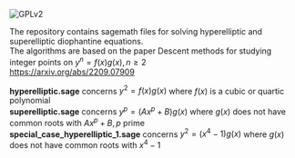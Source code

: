 ![GPLv2][]

[GPLv2]: https://img.shields.io/badge/license-GPLv2-lightgrey.svg

The repository contains sagemath files for solving hyperelliptic and superelliptic diophantine equations.<br/>
The algorithms are based on the paper Descent methods for studying integer points on $y^n=f(x)g(x), n\ge 2$
<br>
https://arxiv.org/abs/2209.07909

**hyperelliptic.sage** concerns $y^2=f(x)g(x)$ where $f(x)$ is a cubic or quartic polynomial<br/>
**superelliptic.sage** concerns $y^p=(Ax^p+B)g(x)$ where $g(x)$ does not have common roots with $Ax^p+B, p$ prime<br/>
**special_case_hyperelliptic_1.sage** concerns $y^2=(x^4-1)g(x)$ where $g(x)$ does not have common roots with $x^4-1$<br/>

